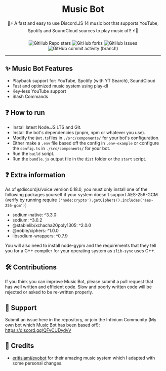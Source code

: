<h1 align="center"> Music Bot </h1>
<div align="center">🎵⚡ A fast and easy to use Discord.JS 14 music bot that supports YouTube, Spotify and SoundCloud sources to play music off! ⚡🎵</div>
<br>

<div align="center"> 
    <img alt="GitHub Repo stars" src="https://img.shields.io/github/stars/nikosszzz/musicbot?style=flat-square&label=🌟 Stars&labelColor=3c3836&color=1d2021">
    <img alt="GitHub forks" src="https://img.shields.io/github/forks/nikosszzz/musicbot?style=flat-square&label=🔗 Forks&labelColor=3c3836&color=1d2021">
    <img alt="GitHub Issues" src="https://img.shields.io/github/issues/nikosszzz/musicbot?style=flat-square&label=⚠️ Issues&labelColor=3c3836&color=1d2021">
    <img alt="GitHub commit activity (branch)" src="https://img.shields.io/github/commit-activity/t/nikosszzz/musicbot/main?style=flat-square&label=🧾 Commits&labelColor=3c3836&color=1d2021">
</div>

<hr>

## ✨ Music Bot Features

- Playback support for: YouTube, Spotify (with YT Search), SoundCloud
- Fast and optimized music system using play-dl
- Key-less YouTube support
- Slash Commands

## ❓ How to run

- Install latest Node.JS LTS and Git.
- Install the bot's dependencies (pnpm, npm or whatever you use).
- Modify the `Bot.ts`files  in `./src/components/` for your bot's configuration.
- Either make a `.env` file based off the config in `.env-example` or configure the `config.ts` in `./src/components/` for your bot.
- Run the `build` script.
- Run the `bundle.js` output file in the `dist` folder or the `start` script.

## ❓ Extra information

As of @discordjs/voice version 0.18.0, you must only install one of the following packages yourself if your system doesn't support AES-256-GCM (verify by running require `('node:crypto').getCiphers().includes('aes-256-gcm')`)

- sodium-native: ^3.3.0
- sodium: ^3.0.2
- @stablelib/xchacha20poly1305: ^2.0.0
- @noble/ciphers: ^1.0.0
- libsodium-wrappers: ^0.7.9

You will also need to install node-gypm and the requirements that they tell you for a C++ compiler for your operating system as `zlib-sync` uses C++.

## 🛠️ Contributions

If you think you can improve Music Bot, please submit a pull request that has well written and efficient code. Slow and poorly written code will be rejected or asked to be re-written properly.

## 🤝 Support

Submit an issue here in the repository, or join the Infinium Community (My own bot which Music Bot has been based off): https://discord.gg/QFvCUDydvV

## 🌟 Credits
 - [eritislami/evobot](https://github.com/eritislami/evobot) for their amazing music system which I adapted with some personal changes.